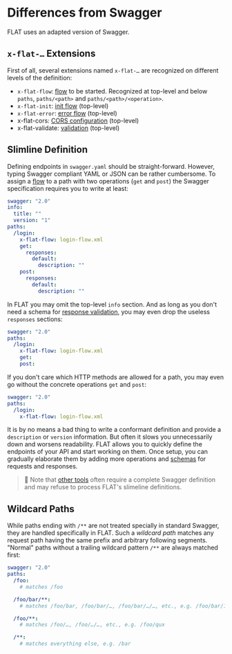 # Differences from Swagger

FLAT uses an adapted version of Swagger.

## `x-flat-…` Extensions

First of all, several extensions named `x-flat-…` are recognized on different levels of the definition:

* `x-flat-flow`: [flow](routing.md#assigning-flat-flows) to be started. Recognized at top-level and below `paths`, `paths/<path>` and `paths/<path>/<operation>`.
* `x-flat-init`: [init flow](routing.md#init-flow) (top-level)
* `x-flat-error`: [error flow](routing.md#error-flow) (top-level)
* x-flat-cors: [CORS configuration](cors.md) (top-level)
* x-flat-validate: [validation](validation.md) (top-level)

## Slimline Definition

Defining endpoints in `swagger.yaml` should be straight-forward. However, typing Swagger compliant YAML or JSON can be rather cumbersome. To assign a [flow](routing.md#assigning-flat-flows) to a path with two operations (`get` and `post`) the Swagger specification requires you to write at least:

```yaml
swagger: "2.0"
info:
  title: ""
  version: "1"
paths:
  /login:
    x-flat-flow: login-flow.xml
    get:
      responses:
        default:
          description: ""
    post:
      responses:
        default:
          description: ""
```

In FLAT you may omit the top-level `info` section. And as long as you don't need a schema for [response validation](validation.md), you may even drop the useless `responses` sections:

```yaml
swagger: "2.0"
paths:
  /login:
    x-flat-flow: login-flow.xml
    get:
    post:
```

If you don't care which HTTP methods are allowed for a path, you may even go without the concrete operations `get` and `post`:

```yaml
swagger: "2.0"
paths:
  /login:
    x-flat-flow: login-flow.xml
```

It is by no means a bad thing to write a conformant definition and provide a `description` or `version` information. But often it slows you unnecessarily down and worsens readability.
FLAT allows you to quickly define the endpoints of your API and start working on them. Once setup, you can gradually elaborate them by adding more operations and [schemas](validation.md) for requests and responses.

> 📎 Note that [other tools](/cookbook/swagger-docs.md) often require a complete Swagger definition and may refuse to process FLAT's slimeline definitions.

## Wildcard Paths

While paths ending with `/**` are not treated specially in standard Swagger, they are handled specifically in FLAT. Such a _wildcard path_ matches any request path having the same prefix and arbitrary following segments. "Normal" paths without a trailing wildcard pattern `/**` are always matched first:

```yaml
swagger: "2.0"
paths:
  /foo:
    # matches /foo

  /foo/bar/**:
    # matches /foo/bar, /foo/bar/…, /foo/bar/…/…, etc., e.g. /foo/bar/1

  /foo/**:
    # matches /foo/…, /foo/…/…, etc., e.g. /foo/qux

  /**:
    # matches everything else, e.g. /bar
```
